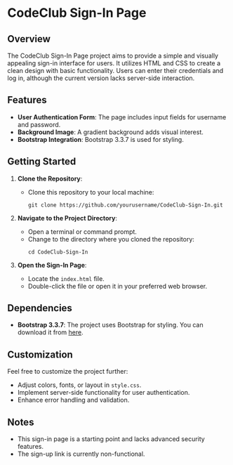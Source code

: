 # CodeClub Sign-In Page

## Overview

The CodeClub Sign-In Page project aims to provide a simple and visually appealing sign-in interface for users. It utilizes HTML and CSS to create a clean design with basic functionality. Users can enter their credentials and log in, although the current version lacks server-side interaction.

## Features

- **User Authentication Form**: The page includes input fields for username and password.
- **Background Image**: A gradient background adds visual interest.
- **Bootstrap Integration**: Bootstrap 3.3.7 is used for styling.

## Getting Started

1. **Clone the Repository**:
   - Clone this repository to your local machine:
     ```
     git clone https://github.com/yourusername/CodeClub-Sign-In.git
     ```

2. **Navigate to the Project Directory**:
   - Open a terminal or command prompt.
   - Change to the directory where you cloned the repository:
     ```
     cd CodeClub-Sign-In
     ```

3. **Open the Sign-In Page**:
   - Locate the `index.html` file.
   - Double-click the file or open it in your preferred web browser.

## Dependencies

- **Bootstrap 3.3.7**: The project uses Bootstrap for styling. You can download it from [here](https://maxcdn.bootstrapcdn.com/bootstrap/3.3.7/css/bootstrap.min.css).

## Customization

Feel free to customize the project further:
- Adjust colors, fonts, or layout in `style.css`.
- Implement server-side functionality for user authentication.
- Enhance error handling and validation.

## Notes

- This sign-in page is a starting point and lacks advanced security features.
- The sign-up link is currently non-functional.
